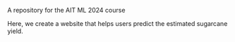 A repository for the AIT ML 2024 course 

Here, we create a website that helps users predict the estimated sugarcane yield.

